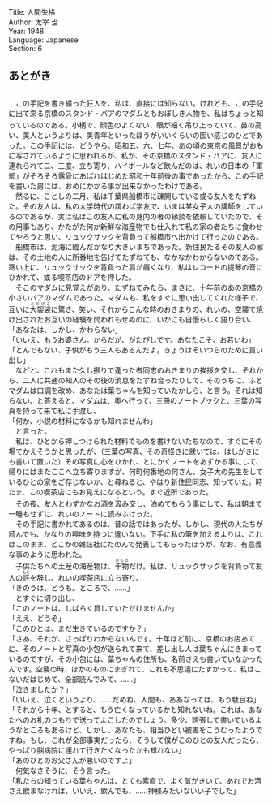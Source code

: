 Title: 人間失格  
Author: 太宰 治  
Year: 1948  
Language: Japanese  
Section: 6

## あとがき

##
　この手記を書き綴った狂人を、私は、直接には知らない。けれども、この手記に出て来る京橋のスタンド・バアのマダムともおぼしき人物を、私はちょっと知っているのである。小柄で、顔色のよくない、眼が細く<ruby><rb>吊</rb><rp>（</rp><rt>つ</rt><rp>）</rp></ruby>り上っていて、鼻の高い、美人というよりは、美青年といったほうがいいくらいの固い感じのひとであった。この手記には、どうやら、昭和五、六、七年、あの頃の東京の風景がおもに写されているように思われるが、私が、その京橋のスタンド・バアに、友人に連れられて二、三度、立ち寄り、ハイボールなど飲んだのは、れいの日本の「軍部」がそろそろ露骨にあばれはじめた昭和十年前後の事であったから、この手記を書いた男には、おめにかかる事が出来なかったわけである。<br>
　然るに、ことしの二月、私は千葉県船橋市に疎開している或る友人をたずねた。その友人は、私の大学時代の謂わば学友で、いまは某女子大の講師をしているのであるが、実は私はこの友人に私の身内の者の縁談を依頼していたので、その用事もあり、かたがた何か新鮮な海産物でも仕入れて私の家の者たちに食わせてやろうと思い、リュックサックを背負って船橋市へ出かけて行ったのである。<br>
　船橋市は、泥海に臨んだかなり大きいまちであった。新住民たるその友人の家は、その土地の人に所番地を告げてたずねても、なかなかわからないのである。寒い上に、リュックサックを背負った肩が痛くなり、私はレコードの提琴の音にひかれて、或る喫茶店のドアを押した。<br>
　そこのマダムに見覚えがあり、たずねてみたら、まさに、十年前のあの京橋の小さいバアのマダムであった。マダムも、私をすぐに思い出してくれた様子で、互いに<ruby><rb>大袈裟</rb><rp>（</rp><rt>おおげさ</rt><rp>）</rp></ruby>に驚き、笑い、それからこんな時のおきまりの、れいの、空襲で焼け出されたお互いの経験を問われもせぬのに、いかにも自慢らしく語り合い、<br>
「あなたは、しかし、かわらない」<br>
「いいえ、もうお婆さん。からだが、がたぴしです。あなたこそ、お若いわ」<br>
「とんでもない、子供がもう三人もあるんだよ。きょうはそいつらのために買い出し」<br>
　などと、これもまた久し振りで逢った者同志のおきまりの挨拶を交し、それから、二人に共通の知人のその後の消息をたずね合ったりして、そのうちに、ふとマダムは口調を改め、あなたは葉ちゃんを知っていたかしら、と言う。それは知らない、と答えると、マダムは、奥へ行って、三冊のノートブックと、三葉の写真を持って来て私に手渡し、<br>
「何か、小説の材料になるかも知れませんわ」<br>
　と言った。<br>
　私は、ひとから押しつけられた材料でものを書けないたちなので、すぐにその場でかえそうかと思ったが、（三葉の写真、その奇怪さに就いては、はしがきにも書いて置いた）その写真に心をひかれ、とにかくノートをあずかる事にして、帰りにはまたここへ立ち寄りますが、何町何番地の何さん、女子大の先生をしているひとの家をご存じないか、と尋ねると、やはり新住民同志、知っていた。時たま、この喫茶店にもお見えになるという。すぐ近所であった。<br>
　その夜、友人とわずかなお酒を<ruby><rb>汲</rb><rp>（</rp><rt>く</rt><rp>）</rp></ruby>み交し、泊めてもらう事にして、私は朝まで一睡もせずに、れいのノートに読みふけった。<br>
　その手記に書かれてあるのは、昔の話ではあったが、しかし、現代の人たちが読んでも、かなりの興味を持つに違いない。下手に私の筆を加えるよりは、これはこのまま、どこかの雑誌社にたのんで発表してもらったほうが、なお、有意義な事のように思われた。<br>
　子供たちへの土産の海産物は、<ruby><rb>干物</rb><rp>（</rp><rt>ひもの</rt><rp>）</rp></ruby>だけ。私は、リュックサックを背負って友人の<ruby><rb>許</rb><rp>（</rp><rt>もと</rt><rp>）</rp></ruby>を辞し、れいの喫茶店に立ち寄り、<br>
「きのうは、どうも。ところで、……」<br>
　とすぐに切り出し、<br>
「このノートは、しばらく貸していただけませんか」<br>
「ええ、どうぞ」<br>
「このひとは、まだ生きているのですか？」<br>
「さあ、それが、さっぱりわからないんです。十年ほど前に、京橋のお店あてに、そのノートと写真の小包が送られて来て、差し出し人は葉ちゃんにきまっているのですが、その小包には、葉ちゃんの住所も、名前さえも書いていなかったんです。空襲の時、ほかのものにまぎれて、これも不思議にたすかって、私はこないだはじめて、全部読んでみて、……」<br>
「泣きましたか？」<br>
「いいえ、泣くというより、……だめね、人間も、ああなっては、もう駄目ね」<br>
「それから十年、とすると、もう亡くなっているかも知れないね。これは、あなたへのお礼のつもりで送ってよこしたのでしょう。多少、誇張して書いているようなところもあるけど、しかし、あなたも、相当ひどい被害をこうむったようですね。もし、これが全部事実だったら、そうして僕がこのひとの友人だったら、やっぱり脳病院に連れて行きたくなったかも知れない」<br>
「あのひとのお父さんが悪いのですよ」<br>
　何気なさそうに、そう言った。<br>
「私たちの知っている葉ちゃんは、とても素直で、よく気がきいて、あれでお酒さえ飲まなければ、いいえ、飲んでも、……神様みたいないい子でした」<br>